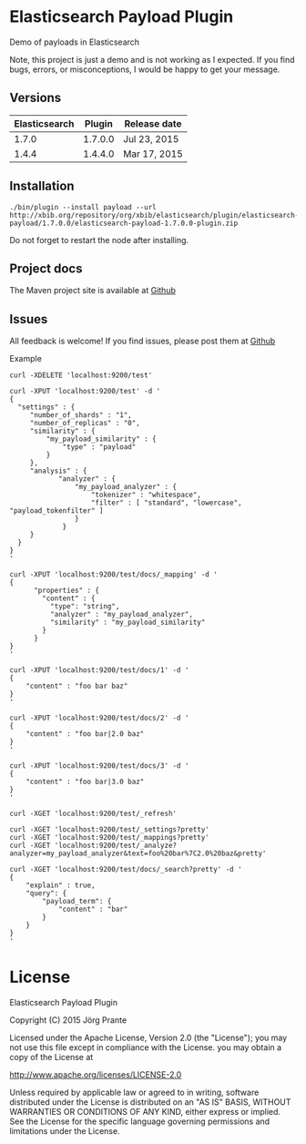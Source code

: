 # Elasticsearch Payload Plugin

Demo of payloads in Elasticsearch

Note, this project is just a demo and is not working as I expected. If you find bugs, errors, or
misconceptions, I would be happy to get your message.

## Versions


| Elasticsearch  | Plugin         | Release date |
| -------------- | -------------- | ------------ |
| 1.7.0          | 1.7.0.0        | Jul 23, 2015 |
| 1.4.4          | 1.4.4.0        | Mar 17, 2015 |

## Installation

    ./bin/plugin --install payload --url http://xbib.org/repository/org/xbib/elasticsearch/plugin/elasticsearch-payload/1.7.0.0/elasticsearch-payload-1.7.0.0-plugin.zip

Do not forget to restart the node after installing.


## Project docs

The Maven project site is available at [Github](http://jprante.github.io/elasticsearch-payload)

## Issues

All feedback is welcome! If you find issues, please post them at [Github](https://github.com/jprante/elasticsearch-payload/issues)


Example

    curl -XDELETE 'localhost:9200/test'

    curl -XPUT 'localhost:9200/test' -d '
    {
      "settings" : {
         "number_of_shards" : "1",
         "number_of_replicas" : "0",
         "similarity" : {
             "my_payload_similarity" : {
                 "type" : "payload"
             }
         },
         "analysis" : {
                "analyzer" : {
                    "my_payload_analyzer" : {
                        "tokenizer" : "whitespace",
                        "filter" : [ "standard", "lowercase", "payload_tokenfilter" ]
                    }
                 }
         }
      }
    }
    '

    curl -XPUT 'localhost:9200/test/docs/_mapping' -d '
    {
          "properties" : {
            "content" : {
              "type": "string",
              "analyzer" : "my_payload_analyzer",
              "similarity" : "my_payload_similarity"
            }
          }
    }
    '

    curl -XPUT 'localhost:9200/test/docs/1' -d '
    {
        "content" : "foo bar baz"
    }
    '

    curl -XPUT 'localhost:9200/test/docs/2' -d '
    {
        "content" : "foo bar|2.0 baz"
    }
    '

    curl -XPUT 'localhost:9200/test/docs/3' -d '
    {
        "content" : "foo bar|3.0 baz"
    }
    '

    curl -XGET 'localhost:9200/test/_refresh'

    curl -XGET 'localhost:9200/test/_settings?pretty'
    curl -XGET 'localhost:9200/test/_mappings?pretty'
    curl -XGET 'localhost:9200/test/_analyze?analyzer=my_payload_analyzer&text=foo%20bar%7C2.0%20baz&pretty'

    curl -XGET 'localhost:9200/test/docs/_search?pretty' -d '
    {
        "explain" : true,
        "query": {
            "payload_term": {
                "content" : "bar"
            }
        }
    }
    '


# License

Elasticsearch Payload Plugin

Copyright (C) 2015 Jörg Prante

Licensed under the Apache License, Version 2.0 (the "License");
you may not use this file except in compliance with the License.
you may obtain a copy of the License at

http://www.apache.org/licenses/LICENSE-2.0

Unless required by applicable law or agreed to in writing, software
distributed under the License is distributed on an "AS IS" BASIS,
WITHOUT WARRANTIES OR CONDITIONS OF ANY KIND, either express or implied.
See the License for the specific language governing permissions and
limitations under the License.